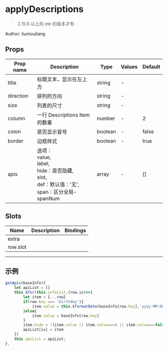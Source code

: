 # applyDescriptions

> 2.15.6 以上的 ele 的版本才有

Author: liumouliang

## Props

| Prop name | Description                                                                                                  | Type    | Values | Default |
| --------- | ------------------------------------------------------------------------------------------------------------ | ------- | ------ | ------- |
| title     | 标题文本，显示在左上方                                                                                       | string  | -      |         |
| direction | 排列的方向                                                                                                   | string  | -      |         |
| size      | 列表的尺寸                                                                                                   | string  | -      |         |
| column    | 一行 Descriptions Item 的数量                                                                                | number  | -      | 2       |
| colon     | 是否显示冒号                                                                                                 | boolean | -      | false   |
| border    | 边框样式                                                                                                     | boolean | -      | true    |
| apis      | 选项：<br/>value,<br/>label,<br/>hide：是否隐藏,<br/>slot,<br/>def：默认值：'无',<br/>span：区分全局-spanNum | array   | -      | []      |

## Slots

| Name     | Description | Bindings |
| -------- | ----------- | -------- |
| extra    |             |          |
| row.slot |             | <br/>    |

---

## 示例

```js
getApis(baseInfo){
    let apiList = []
    this.$for(this.infoList,(row,ix)=>{
        let item = {...row}
        if(row.key === 'birthday'){
            item.value = this.$formatDate(baseInfo[row.key],'yyyy-MM-DD')
        }else{
            item.value = baseInfo[row.key]
        }
        item.hide = !(item.value || item.value===0 || item.value===false)
        apiList[ix] = item
    })
    this.apiList = apiList;
},
```
